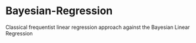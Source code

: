 # Bayesian-Regression
Classical frequentist linear regression approach against the Bayesian Linear Regression
